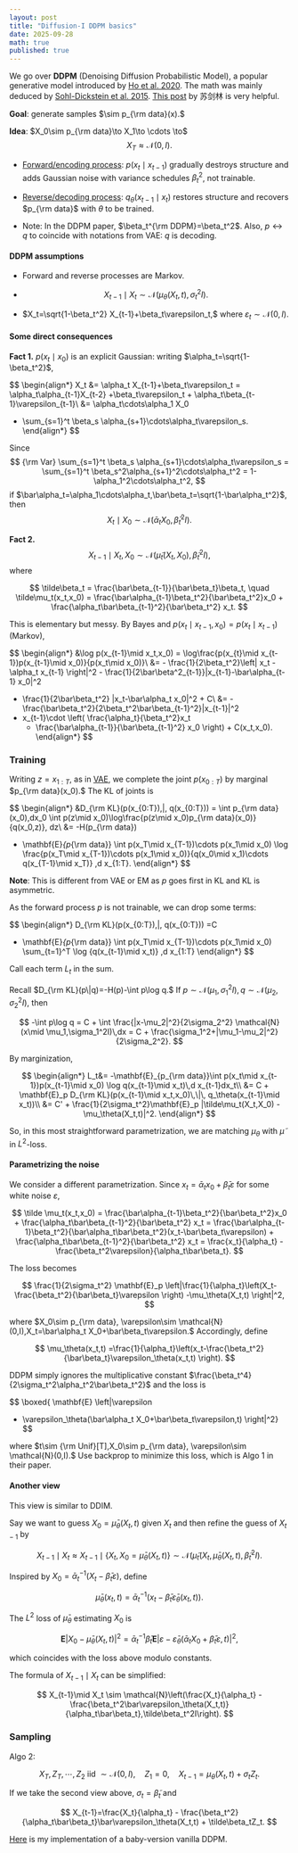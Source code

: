 ```yaml
---
layout: post
title: "Diffusion-I DDPM basics"
date: 2025-09-28
math: true
published: true
---
```


We go over **DDPM** (Denoising Diffusion Probabilistic Model), a popular generative model introduced by [Ho et al. 2020](https://arxiv.org/abs/2006.11239). The math was mainly deduced by [Sohl-Dickstein et al. 2015](https://arxiv.org/abs/1503.03585). [This post](https://spaces.ac.cn/archives/9119) by 苏剑林 is very helpful.


**Goal**: generate samples $\sim p_{\rm data}(x).$

**Idea**: $X_0\sim p_{\rm data}\to X_1\to \cdots \to$ $$X_T\approx \mathcal{N}(0,I).$$ 

- <u>Forward/encoding process</u>: $p(x_t\mid x_{t-1})$ gradually destroys structure and adds Gaussian noise with variance schedules $\beta_t^2$, not trainable.

- <u>Reverse/decoding process</u>: $q_\theta(x_{t-1}\mid x_t)$ restores structure and recovers $p_{\rm data}$ with $\theta$ to be trained.


- Note: In the DDPM paper, $\beta_t^{\rm DDPM}=\beta_t^2$. Also, $p\leftrightarrow q$ to coincide with notations from VAE: $q$ is decoding.

#### DDPM assumptions 

- Forward and reverse processes are Markov.

- $$X_{t-1} \mid X_t \sim \mathcal{N}(\mu_\theta(X_t,t), \sigma_t^2I).$$

- $X_t=\sqrt{1-\beta_t^2} X_{t-1}+\beta_t\varepsilon_t,$ where $\varepsilon_t\sim \mathcal{N}(0,I).$ 

#### Some direct consequences
**Fact 1.** 
$p(x_t\mid x_0)$ is an explicit Gaussian: writing $\alpha_t=\sqrt{1-\beta_t^2}$,

$$
\begin{align*}
X_t &= \alpha_t X_{t-1}+\beta_t\varepsilon_t 
= \alpha_t\alpha_{t-1}X_{t-2} +\beta_t\varepsilon_t  + \alpha_t\beta_{t-1}\varepsilon_{t-1}\\ 
&= \alpha_t\cdots\alpha_1 X_0 
+ \sum_{s=1}^t \beta_s \alpha_{s+1}\cdots\alpha_t\varepsilon_s.
\end{align*}
$$

Since 
$$
{\rm Var} \sum_{s=1}^t \beta_s \alpha_{s+1}\cdots\alpha_t\varepsilon_s
= \sum_{s=1}^t \beta_s^2\alpha_{s+1}^2\cdots\alpha_t^2
= 1-\alpha_1^2\cdots\alpha_t^2,
$$
if $\bar\alpha_t=\alpha_1\cdots\alpha_t,\bar\beta_t=\sqrt{1-\bar\alpha_t^2}$, then 
$$
X_t \mid X_0 \sim \mathcal{N}(\bar\alpha_t X_0, \bar\beta_t^2 I).
$$

**Fact 2.**  $$X_{t-1}\mid X_t,X_0\sim \mathcal{N}(\tilde\mu_t(X_t,X_0),\tilde\beta_t^2 I),$$ 
where

$$
\tilde\beta_t = \frac{\bar\beta_{t-1}}{\bar\beta_t}\beta_t,
\quad 
\tilde\mu_t(x_t,x_0) = \frac{\bar\alpha_{t-1}\beta_t^2}{\bar\beta_t^2}x_0 + \frac{\alpha_t\bar\beta_{t-1}^2}{\bar\beta_t^2} x_t.
$$


This is elementary but messy. By Bayes and $p(x_t\mid x_{t-1},x_0)=p(x_t\mid x_{t-1})$ (Markov),

$$
\begin{align*}
&\log p(x_{t-1}\mid x_t,x_0) 
= \log\frac{p(x_{t}\mid x_{t-1})p(x_{t-1}\mid x_0)}{p(x_t\mid x_0)}\\ 
&= - \frac{1}{2\beta_t^2}\left|
    x_t - \alpha_t x_{t-1}
\right|^2 - \frac{1}{2\bar\beta^2_{t-1}}|x_{t-1}-\bar\alpha_{t-1} x_0|^2
+ \frac{1}{2\bar\beta_t^2} |x_t-\bar\alpha_t x_0|^2 + C\\ 
&= - \frac{\bar\beta_t^2}{2\beta_t^2\bar\beta_{t-1}^2}|x_{t-1}|^2
+ x_{t-1}\cdot \left(
    \frac{\alpha_t}{\beta_t^2}x_t 
    + \frac{\bar\alpha_{t-1}}{\bar\beta_{t-1}^2} x_0
\right) + C(x_t,x_0).
\end{align*}
$$


### Training

Writing $z=x_{1:T},$ as in [VAE](https://ziluma.github.io/2025/09/25/VAE1.html),
we complete the joint $p(x_{0:T})$ by marginal $p_{\rm data}(x_0).$
The KL of joints is

$$
\begin{align*}
&D_{\rm KL}(p(x_{0:T})\,\|\, q(x_{0:T}))
= \int p_{\rm data}(x_0)\,dx_0
\int p(z\mid x_0)\log\frac{p(z\mid x_0)p_{\rm data}(x_0)}{q(x_0,z)}\, dz\\ 
&= -H(p_{\rm data})
+ \mathbf{E}_{p_{\rm data}} \int p(x_T\mid x_{T-1})\cdots p(x_1\mid x_0)
\log \frac{p(x_T\mid x_{T-1})\cdots p(x_1\mid x_0)}{q(x_0\mid x_1)\cdots q(x_{T-1}\mid x_T)}
\,d x_{1:T}.
\end{align*}
$$

**Note**: This is different from VAE or EM as $p$ goes first in KL and KL is asymmetric. 

As the forward process $p$ is not trainable, we can drop some terms:

$$
\begin{align*}
D_{\rm KL}(p(x_{0:T})\,\|\, q(x_{0:T}))
=C
- \mathbf{E}_{p_{\rm data}} \int p(x_T\mid x_{T-1})\cdots p(x_1\mid x_0)
    \sum_{t=1}^T \log {q(x_{t-1}\mid x_t)}
\,d x_{1:T}
\end{align*}
$$

Call each term $L_t$ in the sum. 

Recall $D_{\rm KL}(p\|q)=-H(p)-\int p\log q.$
If $p\sim \mathcal{N}(\mu_1,\sigma_1^2I),q\sim \mathcal{N}(\mu_2,\sigma_2^2I)$, then

$$
-\int p\log q = C + \int \frac{|x-\mu_2|^2}{2\sigma_2^2} \mathcal{N}(x\mid \mu_1,\sigma_1^2I)\,dx = C + \frac{\sigma_1^2+|\mu_1-\mu_2|^2}{2\sigma_2^2}.
$$

By marginization,

$$
\begin{align*}
L_t&= -\mathbf{E}_{p_{\rm data}}\int p(x_t\mid x_{t-1})p(x_{t-1}\mid x_0) \log q(x_{t-1}\mid x_t)\,d x_{t-1}dx_t\\ 
&= C +  \mathbf{E}_p D_{\rm KL}(p(x_{t-1}\mid x_t,x_0)\,\|\, q_\theta(x_{t-1}\mid x_t))\\ 
&= C' + \frac{1}{2\sigma_t^2}\mathbf{E}_p |\tilde\mu_t(X_t,X_0) - \mu_\theta(X_t,t)|^2.
\end{align*}
$$

So, in this most straightforward parametrization, we are matching $\mu_\theta$ with $\tilde\mu$ in $L^2$-loss.


#### Parametrizing the noise

We consider a different parametrization.
Since $x_t=\bar\alpha_t x_0 + \bar\beta_t\varepsilon$ for some white noise $\varepsilon$,

$$
\tilde \mu_t(x_t,x_0) = \frac{\bar\alpha_{t-1}\beta_t^2}{\bar\beta_t^2}x_0 + \frac{\alpha_t\bar\beta_{t-1}^2}{\bar\beta_t^2} x_t
= \frac{\bar\alpha_{t-1}\beta_t^2}{\bar\alpha_t\bar\beta_t^2}(x_t-\bar\beta_t\varepsilon) + \frac{\alpha_t\bar\beta_{t-1}^2}{\bar\beta_t^2} x_t
= \frac{x_t}{\alpha_t} - \frac{\beta_t^2\varepsilon}{\alpha_t\bar\beta_t}.
$$

The loss becomes

$$
\frac{1}{2\sigma_t^2} \mathbf{E}_p
\left|\frac{1}{\alpha_t}\left(X_t-\frac{\beta_t^2}{\bar\beta_t}\varepsilon \right) 
-\mu_\theta(X_t,t)
\right|^2,
$$

where $X_0\sim p_{\rm data}, \varepsilon\sim \mathcal{N}(0,I),X_t=\bar\alpha_t X_0+\bar\beta_t\varepsilon.$ 
Accordingly, define 

$$
\mu_\theta(x_t,t)
=\frac{1}{\alpha_t}\left(x_t-\frac{\beta_t^2}{\bar\beta_t}\varepsilon_\theta(x_t,t) \right).
$$

DDPM simply ignores the multiplicative constant $\frac{\beta_t^4}{2\sigma_t^2\alpha_t^2\bar\beta_t^2}$ and
the loss is

$$
\boxed{
\mathbf{E}
\left|\varepsilon 
- \varepsilon_\theta(\bar\alpha_t X_0+\bar\beta_t\varepsilon,t)
\right|^2}
$$

where $t\sim {\rm Unif}[T],X_0\sim p_{\rm data}, \varepsilon\sim \mathcal{N}(0,I).$ Use backprop to minimize this loss, which is Algo 1 in their paper.

#### Another view

This view is similar to DDIM.

Say we want to guess $X_0=\bar\mu_\theta(X_t,t)$ given $X_t$ and then refine the guess of $X_{t-1}$ by 

$$
X_{t-1}\mid X_t \approx 
X_{t-1}\mid \lbrace X_t,X_0=\bar\mu_\theta(X_t,t)\rbrace
\sim \mathcal{N}(\tilde\mu_t(X_t,\bar\mu_\theta(X_t,t),\tilde\beta_t^2I).
$$

Inspired by $X_{0}=\bar\alpha_t^{-1}(X_t-\bar\beta_t\varepsilon),$ define

$$
\bar\mu_\theta(x_t,t) = \bar\alpha_t^{-1}(x_t - \bar\beta_t\bar\varepsilon_\theta(x_t,t)).
$$

The $L^2$ loss of $\bar\mu_\theta$ estimating $X_0$ is

$$
    \mathbf{E}|X_0-\bar\mu_\theta(X_t,t)|^2
    = \bar\alpha_t^{-1}\bar\beta_t \mathbf{E}|\varepsilon - \bar\varepsilon_\theta(\bar\alpha_tX_0+\bar\beta_t\varepsilon,t)|^2,
$$

which coincides with the loss above modulo constants.

The formula of $X_{t-1}\mid X_t$ can be simplified:

$$
X_{t-1}\mid X_t
\sim 
\mathcal{N}\left(\frac{X_t}{\alpha_t} - \frac{\beta_t^2\bar\varepsilon_\theta(X_t,t)}{\alpha_t\bar\beta_t},\tilde\beta_t^2I\right).
$$


### Sampling

Algo 2:

$$
X_T,Z_{T},\cdots,Z_{2}\text{ iid } \sim \mathcal{N}(0,I),
\quad Z_1=0,
\quad X_{t-1}=\mu_\theta(X_t,t)+\sigma_t Z_t.
$$

If we take the second view above, $\sigma_t=\tilde\beta_t$ and

$$
    X_{t-1}=\frac{X_t}{\alpha_t} - \frac{\beta_t^2}{\alpha_t\bar\beta_t}\bar\varepsilon_\theta(X_t,t) + \tilde\beta_tZ_t.
$$

[Here](https://github.com/ziluma/DDPM) is my implementation of a baby-version vanilla DDPM.
